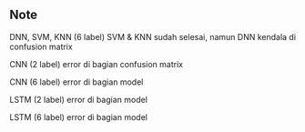 Note
---
DNN, SVM, KNN (6 label) SVM & KNN sudah selesai, namun DNN kendala di confusion matrix

CNN (2 label) error di bagian confusion matrix

CNN (6 label) error di bagian model

LSTM (2 label) error di bagian model

LSTM (6 label) error di bagian model
